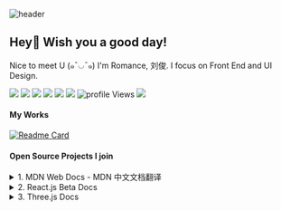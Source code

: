 ![header](./img/green_fields.png)

## Hey👋 Wish you a good day!

Nice to meet U (๑¯◡¯๑) I'm Romance, 刘俊. I focus on Front End and UI Design.

[![](https://img.shields.io/badge/Python-3776AB?style=flat-square&logo=python&logoColor=white)](https://python.org)
[![](https://img.shields.io/badge/Go-1E90FF?style=flat-square&logo=go&logoColor=white)](https://go.dev)
[![](https://img.shields.io/badge/-JavaScript-red?style=flat-square&logo=javascript&logoColor=white)](https://javascript.info)
[![](https://img.shields.io/badge/Vue.js-4FC08D?style=flat-square&logo=Vue.js&logoColor=white)](https://reactjs.org)
[![](https://img.shields.io/badge/React.js-61DAFB?style=flat-square&logo=react&logoColor=white)](https://vuejs.org)
[![](https://img.shields.io/badge/Three.js-000000?style=flat-square&logo=Three.js&logoColor=white)](https://threejs.org)
![profile Views](https://komarev.com/ghpvc/?username=romce&label=Profile%20views&color=0e75b6&style=flat-square)
![](https://img.shields.io/github/stars/romce?color=%23d3f261&style=flat-square)

#### My Works
[![Readme Card](https://ghrm.vercel.app/api/pin/?username=romce&repo=Node.js-Tour)](https://github.com/romce/Getting_Started_with_Node.js)
 
#### Open Source Projects I join
<details>
<summary>1. MDN Web Docs - MDN 中文文档翻译</summary>
Repo: https://github.com/mdn/translated-content

CSS排版 - 网格: https://developer.mozilla.org/zh-CN/docs/Learn/CSS/CSS_layout/Grids
</details>

<details>
<summary>2. React.js Beta Docs </summary>
Repo: https://github.com/mdn/translated-content
React.js 中文文档翻译
</details>

<details>
<summary>3. Three.js Docs </summary>
Repo: https://github.com/threejs
Three.js 中文文档翻译
</details>
